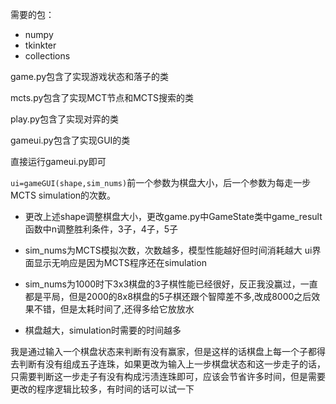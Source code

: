 需要的包：

- numpy
- tkinkter
- collections



game.py包含了实现游戏状态和落子的类

mcts.py包含了实现MCT节点和MCTS搜索的类

play.py包含了实现对弈的类

gameui.py包含了实现GUI的类





直接运行gameui.py即可

`ui=gameGUI(shape,sim_nums)`前一个参数为棋盘大小，后一个参数为每走一步MCTS simulation的次数。

- 更改上述shape调整棋盘大小，更改game.py中GameState类中game_result函数中n调整胜利条件，3子，4子，5子

- sim_nums为MCTS模拟次数，次数越多，模型性能越好但时间消耗越大  ui界面显示无响应是因为MCTS程序还在simulation

-  sim_nums为1000时下3x3棋盘的3子棋性能已经很好，反正我没赢过，一直都是平局，但是2000的8x8棋盘的5子棋还跟个智障差不多,改成8000之后效果不错，但是太耗时间了,还得多给它放放水

- 棋盘越大，simulation时需要的时间越多

我是通过输入一个棋盘状态来判断有没有赢家，但是这样的话棋盘上每一个子都得去判断有没有组成五子连珠，如果更改为输入上一步棋盘状态和这一步走子的话，只需要判断这一步走子有没有构成污渍连珠即可，应该会节省许多时间，但是需要更改的程序逻辑比较多，有时间的话可以试一下